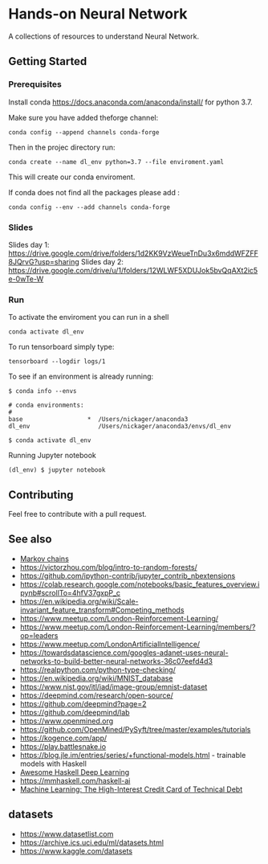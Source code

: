 # Hands-on Neural Network

A collections of resources to understand Neural Network.

## Getting Started

### Prerequisites

Install conda https://docs.anaconda.com/anaconda/install/ for python 3.7.

Make sure you have added theforge channel:

```
conda config --append channels conda-forge
```

Then in the projec directory run:

```
conda create --name dl_env python=3.7 --file enviroment.yaml
```

This will create our conda enviroment.

If conda does not find all the packages please add :

```
conda config --env --add channels conda-forge
```

### Slides

Slides day 1: https://drive.google.com/drive/folders/1d2KK9VzWeueTnDu3x6mddWFZFF8JQrvG?usp=sharing
Slides day 2: https://drive.google.com/drive/u/1/folders/12WLWF5XDUJok5bvQqAXt2ic5e-0wTe-W

### Run
To activate the enviroment you can run in a shell

```
conda activate dl_env
```

To run tensorboard simply type:

```
tensorboard --logdir logs/1
```

To see if an environment is already running:

```
$ conda info --envs
```
```
# conda environments:
#
base                  *  /Users/nickager/anaconda3
dl_env                   /Users/nickager/anaconda3/envs/dl_env

```

```
$ conda activate dl_env
```

Running Jupyter notebook 

```
(dl_env) $ jupyter notebook 
```
## Contributing

Feel free to contribute with a pull request.

## See also
* [Markov chains](https://news.ycombinator.com/item?id=19633212)
* https://victorzhou.com/blog/intro-to-random-forests/
* https://github.com/ipython-contrib/jupyter_contrib_nbextensions
* https://colab.research.google.com/notebooks/basic_features_overview.ipynb#scrollTo=4hfV37gxpP_c
* https://en.wikipedia.org/wiki/Scale-invariant_feature_transform#Competing_methods
* https://www.meetup.com/London-Reinforcement-Learning/
* https://www.meetup.com/London-Reinforcement-Learning/members/?op=leaders
* https://www.meetup.com/LondonArtificialIntelligence/
* https://towardsdatascience.com/googles-adanet-uses-neural-networks-to-build-better-neural-networks-36c07eefd4d3
* https://realpython.com/python-type-checking/
* https://en.wikipedia.org/wiki/MNIST_database
* https://www.nist.gov/itl/iad/image-group/emnist-dataset
* https://deepmind.com/research/open-source/
* https://github.com/deepmind?page=2
* https://github.com/deepmind/lab
* https://www.openmined.org
* https://github.com/OpenMined/PySyft/tree/master/examples/tutorials
* https://kogence.com/app/
* https://play.battlesnake.io
* https://blog.jle.im/entries/series/+functional-models.html - trainable models with Haskell
* [Awesome Haskell Deep Learning](https://github.com/austinvhuang/awesome-haskell-deep-learning)
* https://mmhaskell.com/haskell-ai
* [Machine Learning: The High-Interest Credit Card of Technical Debt](https://static.googleusercontent.com/media/research.google.com/en//pubs/archive/43146.pdf)

## datasets
* https://www.datasetlist.com
* https://archive.ics.uci.edu/ml/datasets.html
* https://www.kaggle.com/datasets
